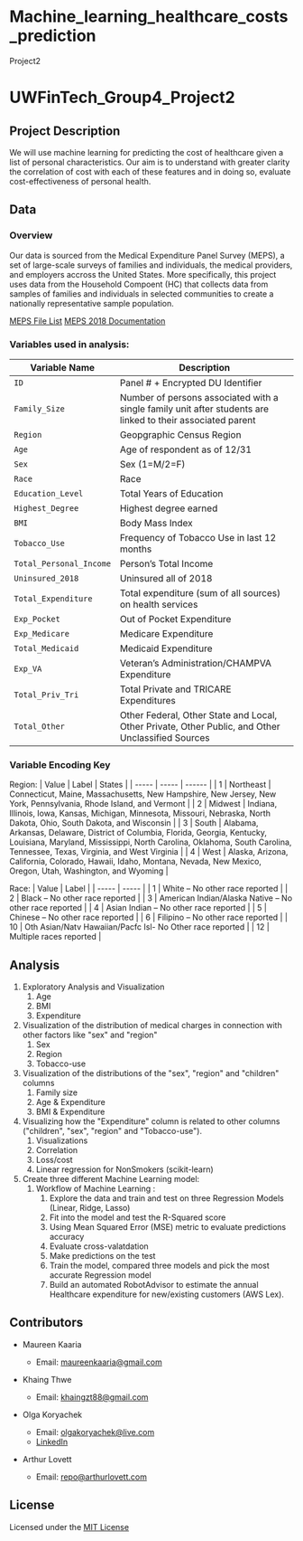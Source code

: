 # Machine_learning_healthcare_costs_prediction
Project2

# UWFinTech_Group4_Project2

## Project Description

We will use machine learning for predicting the cost of healthcare given a list of personal characteristics. Our aim is to understand with greater clarity the correlation of cost with each of these features and in doing so, evaluate cost-effectiveness of personal health. 


## Data

### Overview
Our data is sourced from the Medical Expenditure Panel Survey (MEPS), a set of large-scale surveys of families and individuals, the medical providers, and employers accross the United States. More specifically, this project uses data from the Household Compoent (HC) that collects data from samples of families and individuals in selected communities to create a nationally representative sample population.

[MEPS File List](https://meps.ahrq.gov/mepsweb/data_stats/download_data_files_results.jsp?cboDataYear=All&cboDataTypeY=101%2CConsolidated+Data&buttonYearandDataType=Search) 
[MEPS 2018 Documentation](https://meps.ahrq.gov/data_stats/download_data/pufs/h209/h209doc.shtml#Health2510)

### Variables used in analysis: 
| Variable Name | Description |
--------------| ----------------|
| `ID` | Panel # + Encrypted DU Identifier |
| `Family_Size` | Number of persons associated with a single family unit after students are linked to their associated parent |
| `Region` | Geopgraphic Census Region | 
| `Age` | Age of respondent as of 12/31 |
| `Sex` | Sex (1=M/2=F) | 
| `Race` | Race | 
| `Education_Level` | Total Years of Education |
| `Highest_Degree` | Highest degree earned | 
| `BMI` | Body Mass Index | 
| `Tobacco_Use` | Frequency of Tobacco Use in last 12 months | 
| `Total_Personal_Income` | Person’s Total Income | 
| `Uninsured_2018` | Uninsured all of 2018 | 
| `Total_Expenditure` | Total expenditure (sum of all sources) on health services | 
| `Exp_Pocket` | Out of Pocket Expenditure |
| `Exp_Medicare` | Medicare Expenditure | 
| `Total_Medicaid` | Medicaid Expenditure | 
| `Exp_VA` | Veteran’s Administration/CHAMPVA Expenditure |
| `Total_Priv_Tri` | Total Private and TRICARE Expenditures | 
| `Total_Other` | Other Federal, Other State and Local, Other Private, Other Public, and Other Unclassified Sources | 

### Variable Encoding Key
Region:
| Value | Label | States |
| ----- | ----- | ------ |
| 1 | Northeast | Connecticut, Maine, Massachusetts, New Hampshire, New Jersey, New York, Pennsylvania, Rhode Island, and Vermont |
| 2 | Midwest | Indiana, Illinois, Iowa, Kansas, Michigan, Minnesota, Missouri, Nebraska, North Dakota, Ohio, South Dakota, and Wisconsin |
| 3 | South | Alabama, Arkansas, Delaware, District of Columbia, Florida, Georgia, Kentucky, Louisiana, Maryland, Mississippi, North Carolina, Oklahoma, South Carolina, Tennessee, Texas, Virginia, and West Virginia |
| 4 | West | Alaska, Arizona, California, Colorado, Hawaii, Idaho, Montana, Nevada, New Mexico, Oregon, Utah, Washington, and Wyoming | 

Race:
| Value | Label | 
| ----- | ----- |
| 1 | White – No other race reported |
| 2 | Black – No other race reported |
| 3 | American Indian/Alaska Native – No other race reported |
| 4 | Asian Indian – No other race reported |
| 5 | Chinese – No other race reported |
| 6 | Filipino – No other race reported |
| 10 | Oth Asian/Natv Hawaiian/Pacfc Isl- No Other race reported |
| 12 | Multiple races reported | 


## Analysis

1. Exploratory Analysis and Visualization
	1. Age
	2. BMI
	3. Expenditure
2. Visualization of the distribution of medical charges in connection with other factors like "sex" and "region"
	1. Sex
	2. Region
	3. Tobacco-use
3. Visualization of the distributions of the "sex", "region" and "children" columns
	1. Family size
	2. Age & Expenditure
	3. BMI & Expenditure
4. Visualizing how the "Expenditure" column is related to other columns ("children", "sex", "region" and "Tobacco-use").
	1. Visualizations
	2. Correlation
	3. Loss/cost
	4. Linear regression for NonSmokers (scikit-learn)
5. Create three different Machine Learning model:
	1. Workflow of Machine Learning :
		1.  Explore the data and train and test on three Regression Models (Linear, Ridge, Lasso)
		2.  Fit into the model and test the R-Squared score
		3.  Using Mean Squared Error (MSE) metric to evaluate predictions accuracy
		4.  Evaluate cross-valatdation
		5.  Make predictions on the test
		6.  Train the model, compared three models and pick the most accurate Regression model
		7.  Build an automated RobotAdvisor to estimate the annual Healthcare expenditure for new/existing customers (AWS Lex).


## Contributors

* Maureen Kaaria
    * Email: maureenkaaria@gmail.com
 
* Khaing Thwe
    * Email: khaingzt88@gmail.com

* Olga Koryachek
    * Email: olgakoryachek@live.com
    * [LinkedIn](https://www.linkedin.com/in/olga-koryachek-a74b1877/?msgOverlay=true "LinkedIn")

* Arthur Lovett
    * Email: repo@arthurlovett.com


## License

Licensed under the [MIT License](https://choosealicense.com/licenses/mit/)


